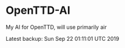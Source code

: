 # OpenTTD-AI
My AI for OpenTTD, will use primarily air

Latest backup: Sun Sep 22 01:11:01 UTC 2019
